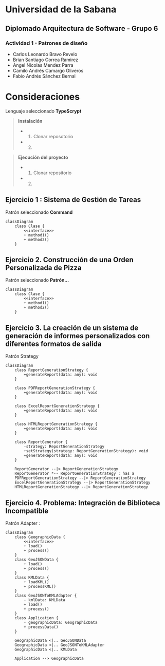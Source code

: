 # Universidad de la Sabana 
## Diplomado Arquitectura de Software - Grupo 6
### Actividad 1 - Patrones de diseño

- Carlos Leonardo Bravo Revelo
- Brian Santiago Correa Ramirez
- Angel Nicolas Mendez Parra
- Camilo Andrés Camargo Oliveros
- Fabio Andrés Sánchez Bernal


# Consideraciones

Lenguaje seleccionado **TypeScrypt**
> **Instalación**
> - 1. Clonar reposotorio
> - 2. 

> **Ejecución del proyecto**
> - 1. Clonar repositorio
> - 2. 

## Ejercicio 1 : Sistema de Gestión de Tareas

Patrón seleccionado **Command**

```mermaid
classDiagram
    class Clase {
	    <<interface>>
        + method1()
        + method2()
    }
```    
## Ejercicio 2. Construcción de una Orden Personalizada de Pizza

Patrón seleccionado **Patrón...**

```mermaid
classDiagram
    class Clase {
	    <<interface>>
        + method1()
        + method2()
    }
```  

## Ejercicio 3. La creación de un sistema de generación de informes personalizados con diferentes formatos de salida

Patrón Strategy 

```mermaid
classDiagram
    class ReportGenerationStrategy {
        +generateReport(data: any): void
    }

    class PDFReportGenerationStrategy {
        +generateReport(data: any): void
    }

    class ExcelReportGenerationStrategy {
        +generateReport(data: any): void
    }

    class HTMLReportGenerationStrategy {
        +generateReport(data: any): void
    }

    class ReportGenerator {
        -strategy: ReportGenerationStrategy
        +setStrategy(strategy: ReportGenerationStrategy): void
        +generateReport(data: any): void
    }

    ReportGenerator --|> ReportGenerationStrategy
    ReportGenerator *-- ReportGenerationStrategy : has a
    PDFReportGenerationStrategy --|> ReportGenerationStrategy
    ExcelReportGenerationStrategy --|> ReportGenerationStrategy
    HTMLReportGenerationStrategy --|> ReportGenerationStrategy
```  


## Ejercicio 4. Problema: Integración de Biblioteca Incompatible

Patrón Adapter : 

```mermaid
classDiagram
    class GeographicData {
	    <<interface>>
        + load()
        + process()
    }
    class GeoJSONData {
        + load()
        + process()
    }
    class KMLData {
        + loadKML()
        + processKML()
    }
    class GeoJSONToKMLAdapter {
        - kmlData: KMLData
        + load()
        + process()
    }
    class Application {
        - geographicData: GeographicData
        + processData()
    }

    GeographicData <|.. GeoJSONData
    GeographicData <|.. GeoJSONToKMLAdapter
    GeographicData <|.. KMLData

    Application --> GeographicData

```